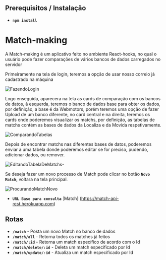 ## Prerequisitos / Instalação

* **`npm install`**


# Match-making

A Match-making é um aplicativo feito no ambiente React-hooks, no qual o usuário pode fazer comparações de vários bancos de dados carregados no servidor

Primeiramente na tela de login, teremos a opção de usar nosso correio já cadastrado na máquina

![FazendoLogin](https://user-images.githubusercontent.com/52355873/80542017-a417d300-8982-11ea-9c0e-01daf6f254aa.gif)

Logo enseguida, aparecera na tela as cards de comparação com os bancos de datos, à esquerda, teremos o banco de dados base para obter os dados, por definição, a base é da Webmotors, porém teremos uma opção de fazer Upload de um banco diferente, no card central e na direita, teremos os cards onde poderemos visualizar os matchs, por definição, as tabelas de matchs contém as bases de dados da Localiza e da Movida respetivamente.

![ComparandoTabelas](https://user-images.githubusercontent.com/52355873/80542014-a2e6a600-8982-11ea-8933-797013f25dbd.gif)

Depois de encontrar matchs nas diferentes bases de datos, poderemos enviar a uma tabela donde poderemos editar se for preciso, pudendo, adicionar dados, ou remover.

![EditandoTabelaDeMatchs-](https://user-images.githubusercontent.com/52355873/80542010-a11ce280-8982-11ea-895f-a92b9ef9b66f.gif)


Se deseja fazer um novo processo de Match pode clicar no botão **`Novo Match`**,  voltara na tela principal.

![ProcurandoMatchNovo](https://user-images.githubusercontent.com/52355873/80542036-ada13b00-8982-11ea-97fd-a1253613f4cd.gif)



* **`URL Base para consulta`** [Match] (https://match-api-rest.herokuapp.com)


## Rotas

* **`/match`** - Posta um novo Match no banco de dados
* **`/match/all`** - Retorna todos os matches já feitos 
* **`/match/:id`** - Retorna um match específico de acordo com o Id 
* **`/match/delete/:id`** - Deleta um match específicado por Id 
* **`/match/update/:id`** - Atualiza um match específicado por Id







